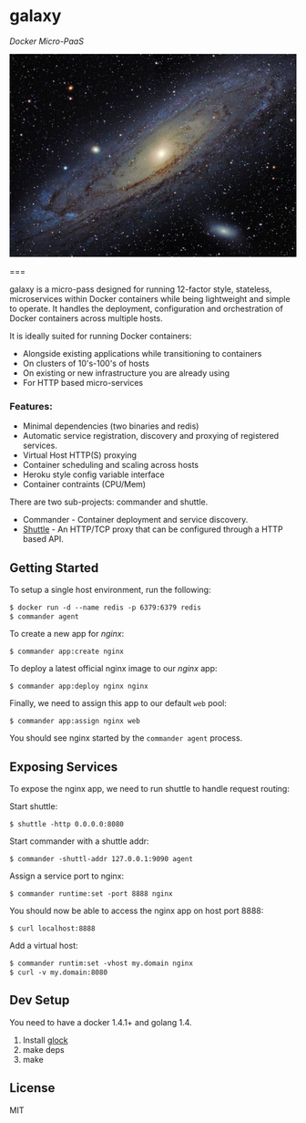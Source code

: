 galaxy
======

*Docker Micro-PaaS*

![galaxy](logo.jpg)

===

galaxy is a micro-pass designed for running 12-factor style, stateless, microservices
within Docker containers while being lightweight and simple to operate.  It handles the deployment, 
configuration and orchestration of Docker containers across multiple hosts.  

It is ideally suited for running Docker containers:
* Alongside existing applications while transitioning to containers
* On clusters of 10's-100's of hosts
* On existing or new infrastructure you are already using
* For HTTP based micro-services

### Features:

* Minimal dependencies (two binaries and redis)
* Automatic service registration, discovery and proxying of registered services.
* Virtual Host HTTP(S) proxying
* Container scheduling and scaling across hosts
* Heroku style config variable interface
* Container contraints (CPU/Mem)

There are two sub-projects: commander and shuttle.

  * Commander - Container deployment and service discovery.
  * [Shuttle](https://github.com/litl/shuttle) - An HTTP/TCP proxy that can be configured through a HTTP based API.

## Getting Started

To setup a single host environment, run the following:

```
$ docker run -d --name redis -p 6379:6379 redis
$ commander agent
```

To create a new app for _nginx_:

```
$ commander app:create nginx
```

To deploy a latest official nginx image to our _nginx_ app:

```
$ commander app:deploy nginx nginx
```

Finally, we need to assign this app to our default `web` pool:

```
$ commander app:assign nginx web
```

You should see nginx started by the `commander agent` process.

## Exposing Services

To expose the nginx app, we need to run shuttle to handle request routing:

Start shuttle:

```
$ shuttle -http 0.0.0.0:8080
```

Start commander with a shuttle addr:

```
$ commander -shuttl-addr 127.0.0.1:9090 agent
```

Assign a service port to nginx:

```
$ commander runtime:set -port 8888 nginx
```

You should now be able to access the nginx app on host port 8888:
```
$ curl localhost:8888
```

Add a virtual host:
```
$ commander runtim:set -vhost my.domain nginx
$ curl -v my.domain:8080
```

## Dev Setup

You need to have a docker 1.4.1+ and golang 1.4. 

1. Install [glock](https://github.com/robfig/glock)
2. make deps
3. make

## License

MIT

